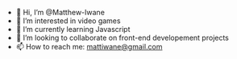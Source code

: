 - 👋 Hi, I’m @Matthew-Iwane
- 👀 I’m interested in video games
- 🌱 I’m currently learning Javascript
- 💞️ I’m looking to collaborate on front-end developement projects
- 📫 How to reach me: mattiwane@gmail.com 

<!---
Matthew-Iwane/Matthew-Iwane is a ✨ special ✨ repository because its `README.md` (this file) appears on your GitHub profile.
You can click the Preview link to take a look at your changes.
--->
